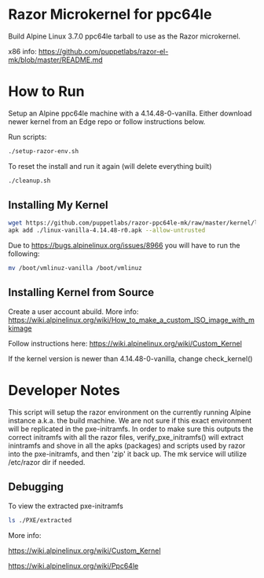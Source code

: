 # Razor Microkernel for ppc64le
Build Alpine Linux 3.7.0 ppc64le tarball to use as the Razor microkernel.

x86 info: https://github.com/puppetlabs/razor-el-mk/blob/master/README.md

# How to Run
Setup an Alpine ppc64le machine with a 4.14.48-0-vanilla. Either download newer kernel from an Edge repo or follow instructions below.

Run scripts:

```bash
./setup-razor-env.sh
```
To reset the install and run it again (will delete everything built)

```bash
./cleanup.sh
```

## Installing My Kernel
```bash
wget https://github.com/puppetlabs/razor-ppc64le-mk/raw/master/kernel/linux-vanilla-4.14.48-r0.apk
apk add ./linux-vanilla-4.14.48-r0.apk --allow-untrusted
```

Due to https://bugs.alpinelinux.org/issues/8966 you will have to run the following:

```bash
mv /boot/vmlinuz-vanilla /boot/vmlinuz
```

## Installing Kernel from Source
Create a user account abuild. More info: https://wiki.alpinelinux.org/wiki/How_to_make_a_custom_ISO_image_with_mkimage

Follow instructions here:
https://wiki.alpinelinux.org/wiki/Custom_Kernel

If the kernel version is newer than 4.14.48-0-vanilla, change check_kernel()

# Developer Notes

This script will setup the razor environment on the currently running Alpine instance a.k.a. the build machine. We are not sure if this exact environment will be replicated in the pxe-initramfs. In order to make sure this outputs the correct initramfs with all the razor files, verify_pxe_initramfs() will extract inintramfs and shove in all the apks (packages) and scripts used by razor into the pxe-initramfs, and then 'zip' it back up. The mk service will utilize /etc/razor dir if needed.

## Debugging

To view the extracted pxe-initramfs
```bash
ls ./PXE/extracted
```

More info:

https://wiki.alpinelinux.org/wiki/Custom_Kernel

https://wiki.alpinelinux.org/wiki/Ppc64le
